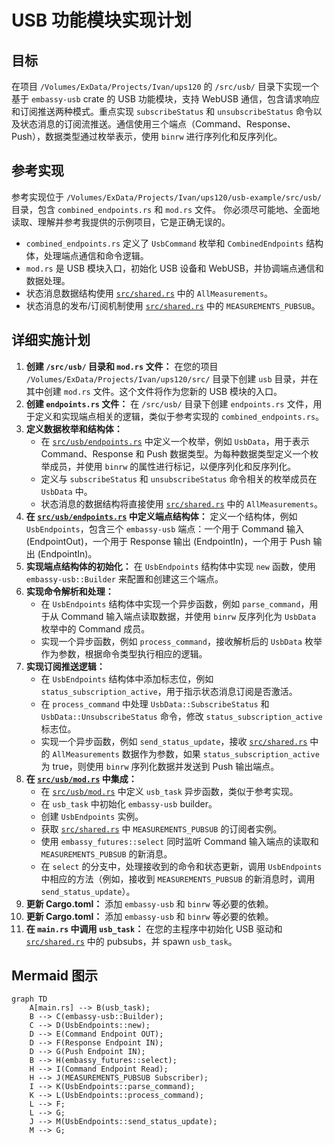 # USB 功能模块实现计划

## 目标

在项目 `/Volumes/ExData/Projects/Ivan/ups120` 的 `/src/usb/` 目录下实现一个基于 `embassy-usb` crate 的 USB 功能模块，支持 WebUSB 通信，包含请求响应和订阅推送两种模式。重点实现 `subscribeStatus` 和 `unsubscribeStatus` 命令以及状态消息的订阅流推送。通信使用三个端点（Command、Response、Push），数据类型通过枚举表示，使用 `binrw` 进行序列化和反序列化。

## 参考实现

参考实现位于 `/Volumes/ExData/Projects/Ivan/ups120/usb-example/src/usb/` 目录，包含 `combined_endpoints.rs` 和 `mod.rs` 文件。
你必须尽可能地、全面地读取、理解并参考我提供的示例项目，它是正确无误的。

* `combined_endpoints.rs` 定义了 `UsbCommand` 枚举和 `CombinedEndpoints` 结构体，处理端点通信和命令逻辑。
* `mod.rs` 是 USB 模块入口，初始化 USB 设备和 WebUSB，并协调端点通信和数据处理。
* 状态消息数据结构使用 [`src/shared.rs`](src/shared.rs) 中的 `AllMeasurements`。
* 状态消息的发布/订阅机制使用 [`src/shared.rs`](src/shared.rs) 中的 `MEASUREMENTS_PUBSUB`。

## 详细实施计划

1. **创建 `/src/usb/` 目录和 `mod.rs` 文件：** 在您的项目 `/Volumes/ExData/Projects/Ivan/ups120/src/` 目录下创建 `usb` 目录，并在其中创建 `mod.rs` 文件。这个文件将作为您新的 USB 模块的入口。
2. **创建 `endpoints.rs` 文件：** 在 `/src/usb/` 目录下创建 `endpoints.rs` 文件，用于定义和实现端点相关的逻辑，类似于参考实现的 `combined_endpoints.rs`。
3. **定义数据枚举和结构体：**
    * 在 [`src/usb/endpoints.rs`](src/usb/endpoints.rs) 中定义一个枚举，例如 `UsbData`，用于表示 Command、Response 和 Push 数据类型。为每种数据类型定义一个枚举成员，并使用 `binrw` 的属性进行标记，以便序列化和反序列化。
    * 定义与 `subscribeStatus` 和 `unsubscribeStatus` 命令相关的枚举成员在 `UsbData` 中。
    * 状态消息的数据结构将直接使用 [`src/shared.rs`](src/shared.rs) 中的 `AllMeasurements`。
4. **在 [`src/usb/endpoints.rs`](src/usb/endpoints.rs) 中定义端点结构体：** 定义一个结构体，例如 `UsbEndpoints`，包含三个 `embassy-usb` 端点：一个用于 Command 输入 (EndpointOut)，一个用于 Response 输出 (EndpointIn)，一个用于 Push 输出 (EndpointIn)。
5. **实现端点结构体的初始化：** 在 `UsbEndpoints` 结构体中实现 `new` 函数，使用 `embassy-usb::Builder` 来配置和创建这三个端点。
6. **实现命令解析和处理：**
    * 在 `UsbEndpoints` 结构体中实现一个异步函数，例如 `parse_command`，用于从 Command 输入端点读取数据，并使用 `binrw` 反序列化为 `UsbData` 枚举中的 Command 成员。
    * 实现一个异步函数，例如 `process_command`，接收解析后的 `UsbData` 枚举作为参数，根据命令类型执行相应的逻辑。
7. **实现订阅推送逻辑：**
    * 在 `UsbEndpoints` 结构体中添加标志位，例如 `status_subscription_active`，用于指示状态消息订阅是否激活。
    * 在 `process_command` 中处理 `UsbData::SubscribeStatus` 和 `UsbData::UnsubscribeStatus` 命令，修改 `status_subscription_active` 标志位。
    * 实现一个异步函数，例如 `send_status_update`，接收 [`src/shared.rs`](src/shared.rs) 中的 `AllMeasurements` 数据作为参数，如果 `status_subscription_active` 为 true，则使用 `binrw` 序列化数据并发送到 Push 输出端点。
8. **在 [`src/usb/mod.rs`](src/usb/mod.rs) 中集成：**
    * 在 [`src/usb/mod.rs`](src/usb/mod.rs) 中定义 `usb_task` 异步函数，类似于参考实现。
    * 在 `usb_task` 中初始化 `embassy-usb` builder。
    * 创建 `UsbEndpoints` 实例。
    * 获取 [`src/shared.rs`](src/shared.rs) 中 `MEASUREMENTS_PUBSUB` 的订阅者实例。
    * 使用 `embassy_futures::select` 同时监听 Command 输入端点的读取和 `MEASUREMENTS_PUBSUB` 的新消息。
    * 在 `select` 的分支中，处理接收到的命令和状态更新，调用 `UsbEndpoints` 中相应的方法（例如，接收到 `MEASUREMENTS_PUBSUB` 的新消息时，调用 `send_status_update`）。
9. **更新 Cargo.toml：** 添加 `embassy-usb` 和 `binrw` 等必要的依赖。
10. **更新 Cargo.toml：** 添加 `embassy-usb` 和 `binrw` 等必要的依赖。
11. **在 `main.rs` 中调用 `usb_task`：** 在您的主程序中初始化 USB 驱动和 [`src/shared.rs`](src/shared.rs) 中的 pubsubs，并 spawn `usb_task`。

## Mermaid 图示

```mermaid
graph TD
    A[main.rs] --> B(usb_task);
    B --> C(embassy-usb::Builder);
    C --> D(UsbEndpoints::new);
    D --> E(Command Endpoint OUT);
    D --> F(Response Endpoint IN);
    D --> G(Push Endpoint IN);
    B --> H(embassy_futures::select);
    H --> I(Command Endpoint Read);
    H --> J(MEASUREMENTS_PUBSUB Subscriber);
    I --> K(UsbEndpoints::parse_command);
    K --> L(UsbEndpoints::process_command);
    L --> F;
    L --> G;
    J --> M(UsbEndpoints::send_status_update);
    M --> G;

